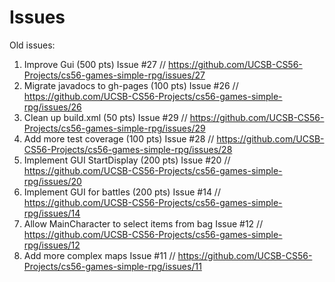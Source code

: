 Issues
=====================
Old issues:
1. Improve Gui (500 pts) Issue #27 // https://github.com/UCSB-CS56-Projects/cs56-games-simple-rpg/issues/27
2. Migrate javadocs to gh-pages (100 pts) Issue #26 // https://github.com/UCSB-CS56-Projects/cs56-games-simple-rpg/issues/26
3. Clean up build.xml (50 pts) Issue #29 // https://github.com/UCSB-CS56-Projects/cs56-games-simple-rpg/issues/29
4. Add more test coverage (100 pts) Issue #28 // https://github.com/UCSB-CS56-Projects/cs56-games-simple-rpg/issues/28
5. Implement GUI StartDisplay (200 pts) Issue #20 // https://github.com/UCSB-CS56-Projects/cs56-games-simple-rpg/issues/20
6. Implement GUI for battles (200 pts) Issue #14 // https://github.com/UCSB-CS56-Projects/cs56-games-simple-rpg/issues/14
7. Allow MainCharacter to select items from bag Issue #12 // https://github.com/UCSB-CS56-Projects/cs56-games-simple-rpg/issues/12
8. Add more complex maps Issue #11 // https://github.com/UCSB-CS56-Projects/cs56-games-simple-rpg/issues/11
